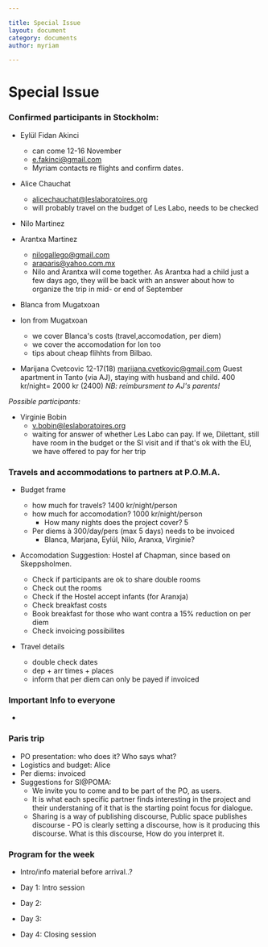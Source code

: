```yaml
---

title: Special Issue  
layout: document  
category: documents  
author: myriam

---
```


# Special Issue

### Confirmed participants in Stockholm:

* Eylül Fidan Akinci
	* can come 12-16 November 
	* e.fakinci@gmail.com
	* Myriam contacts re flights and confirm dates. 

* Alice Chauchat 
	* alicechauchat@leslaboratoires.org
	* will probably travel on the budget of Les Labo, needs to be checked


* Nilo Martinez
* Arantxa Martinez
	* nilogallego@gmail.com
	* araparis@yahoo.com.mx
	* Nilo and Arantxa will come together. As Arantxa had a child just a few days ago, they will be back with an answer about how to organize the trip in mid- or end of September

* Blanca from Mugatxoan
* Ion from Mugatxoan 
	* we cover Blanca's costs (travel,accomodation, per diem)
   	* we cover the accomodation for Ion too
    * tips about cheap flihhts from Bilbao.
    
* Marijana Cvetcovic 12-17(18)
marijana.cvetkovic@gmail.com
Guest apartment in Tanto (via AJ), staying with husband and child.
400 kr/night= 2000 kr (2400)
*NB: reimbursment to AJ's parents!*  


*Possible participants:*

* Virginie Bobin 
	* v.bobin@leslaboratoires.org
	* waiting for answer of whether Les Labo can pay. If we, Dilettant, still have room in the budget or the SI visit and if that's ok with the EU, we have offered to pay for her trip

    
### Travels and accommodations to partners at P.O.M.A.

* Budget frame
	* how much for travels? 1400 kr/night/person
    * how much for accomodation? 1000 kr/night/person
    	* How many nights does the project cover? 5
    * Per diems à 300/day/pers (max 5 days) needs to be invoiced
		* Blanca, Marjana, Eylül, Nilo, Aranxa, Virginie?
    
* Accomodation Suggestion: Hostel af Chapman, since based on Skeppsholmen.
	* Check if participants are ok to share double rooms 
    * Check out the rooms
    * Check if the Hostel accept infants (for Aranxja)
    * Check breakfast costs
    * Book breakfast for those who want contra a 15% reduction on per diem
	* Check invoicing possibilites

* Travel details
	* double check dates
    * dep + arr times + places
    * inform that per diem can only be payed if invoiced 

### Important Info to everyone

*

### Paris trip
* PO presentation: who does it? Who says what?
* Logistics and budget: Alice
* Per diems: invoiced
* Suggestions for SI@POMA: 
	* We invite you to come and to be part of the PO, as users. 
	* It is what each specific partner finds interesting in the project and their understaning of it that is the starting point focus for dialogue. 
    * Sharing is a way of publishing discourse, Public space publishes discourse - PO is clearly setting a discourse, how is it producing this discourse. What is this discourse, How do you interpret it.


### Program for the week

* Intro/info material before arrival..?

* Day 1: Intro session
* Day 2:
* Day 3:
* Day 4: Closing session